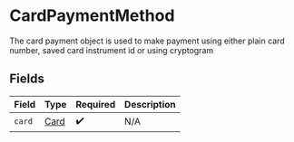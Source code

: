 # CardPaymentMethod

The card payment object is used to make payment using either plain card number, saved card instrument id or using cryptogram 


## Fields

| Field                               | Type                                | Required                            | Description                         |
| ----------------------------------- | ----------------------------------- | ----------------------------------- | ----------------------------------- |
| `card`                              | [Card](../../models/shared/card.md) | :heavy_check_mark:                  | N/A                                 |